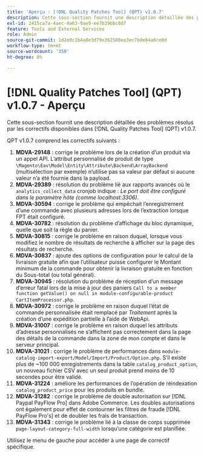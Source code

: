 ```yaml
---
title: 'Aperçu : [!DNL Quality Patches Tool] (QPT) v1.0.7'
description: Cette sous-section fournit une description détaillée des problèmes résolus par les correctifs disponibles dans [!DNL Quality Patches Tool] (QPT) v1.0.7.
exl-id: 2415ca7a-4aec-4a63-9ae9-ee7b29bbc8d7
feature: Tools and External Services
role: Admin
source-git-commit: 1d2e0c1b4a8e3d79a362500ee3ec7bde84a6ce0d
workflow-type: tm+mt
source-wordcount: '350'
ht-degree: 0%

---
```


# [!DNL Quality Patches Tool] (QPT) v1.0.7 - Aperçu

Cette sous-section fournit une description détaillée des problèmes résolus par les correctifs disponibles dans [!DNL Quality Patches Tool] (QPT) v1.0.7.

QPT v1.0.7 comprend les correctifs suivants :

1. **MDVA-29148** : corrige le problème lors de la création d’un produit via un appel API. L’attribut personnalisé de produit de type `\Magento\Eav\Model\Entity\Attribute\Backend\ArrayBackend` (multisélection par exemple) n’utilise pas sa valeur par défaut si aucune valeur n’a été fournie dans la payload.
1. **MDVA-29389** : résolution du problème lié aux rapports avancés où le `analytics_collect_data` cronjob indique : *Le port doit être configuré dans le paramètre hôte (comme localhost:3306)*.
1. **MDVA-30594** : corrige le problème qui empêchait l’enregistrement d’une commande avec plusieurs adresses lors de l’extraction lorsque FPT était configuré.
1. **MDVA-30782** : résolution du problème d’affichage du bloc dynamique, quelle que soit la règle du panier.
1. **MDVA-30815** : corrige le problème en raison duquel, lorsque vous modifiez le nombre de résultats de recherche à afficher sur la page des résultats de recherche.
1. **MDVA-30837** : ajoute des options de configuration pour le calcul de la livraison gratuite afin que l’utilisateur puisse configurer le Montant minimum de la commande pour obtenir la livraison gratuite en fonction du Sous-total (ou total général).
1. **MDVA-30945** : résolution du problème de réception d’un message d’erreur fatal lors de la mise à jour des paniers `Call to a member function getValue() on null in module-configurable-product CartItemProcessor.php`.
1. **MDVA-30972** : corrige le problème en raison duquel l’état de commande personnalisée était remplacé par *Traitement* après la création d’une expédition partielle à l’aide de WebApi.
1. **MDVA-31007** : corrige le problème en raison duquel les attributs d’adresse personnalisés ne s’affichent pas correctement dans la page des détails de la commande dans la zone de mon compte et dans le serveur principal.
1. **MDVA-31021** : corrige le problème de performances dans `module-catalog-import-export/Model/Import/Product/Option.php`. S’il existe plus de ~100 000 enregistrements dans la table `catalog_product_option`, un nouveau fichier CSV avec un seul produit prend moins de 10 secondes pour être validé.
1. **MDVA-31224** : améliore les performances de l’opération de réindexation `catalog_product_price` pour les produits en bundle.
1. **MDVA-31282** : corrige le problème de double autorisation sur [!DNL Paypal PayFlow Pro] dans Adobe Commerce. Les doubles autorisations ont également pour effet de contourner les filtres de fraude [!DNL PayFlow Pro's] et de doubler les frais de transaction.
1. **MDVA-31343** : corrige le problème lié à la classe de corps supprimée `page-layout-category-full-width` lorsqu’une catégorie est planifiée.

Utilisez le menu de gauche pour accéder à une page de correctif spécifique.
